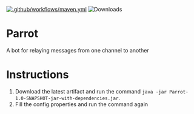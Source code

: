 [![.github/workflows/maven.yml](https://github.com/CaptainRexPL/Parrot/actions/workflows/maven.yml/badge.svg)](https://github.com/CaptainRexPL/Parrot/actions/workflows/maven.yml)
<img src="https://img.shields.io/github/downloads/CaptainRexPL/Parrot/total" alt="Downloads">
# Parrot
A bot for relaying messages from one channel to another

# Instructions
1. Download the latest artifact and run the command ```java -jar Parrot-1.0-SNAPSHOT-jar-with-dependencies.jar```.
2. Fill the config.properties and run the command again

